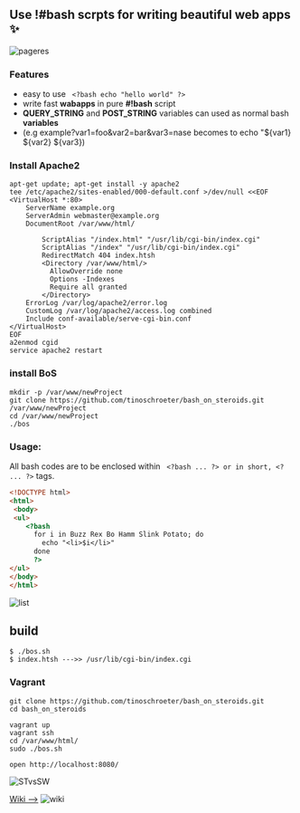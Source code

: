 ## Use !#bash scrpts for writing beautiful web apps  :sparkles:
![pageres](https://raw.githubusercontent.com/tinoschroeter/bash_on_steroids/master/static/like_a_boss.png)

### Features
- easy to use  ``` <?bash echo "hello world" ?>```
- write fast **wabapps** in pure **#!bash** script
- **QUERY_STRING** and **POST_STRING** variables can used as normal bash **variables**
- (e.g example?var1=foo&var2=bar&var3=nase becomes to echo "${var1} ${var2} ${var3})

### Install Apache2
```shell
apt-get update; apt-get install -y apache2
tee /etc/apache2/sites-enabled/000-default.conf >/dev/null <<EOF
<VirtualHost *:80>
	ServerName example.org
	ServerAdmin webmaster@example.org
	DocumentRoot /var/www/html/
 
        ScriptAlias "/index.html" "/usr/lib/cgi-bin/index.cgi"
        ScriptAlias "/index" "/usr/lib/cgi-bin/index.cgi"
        RedirectMatch 404 index.htsh
        <Directory /var/www/html/>
          AllowOverride none
          Options -Indexes
          Require all granted
        </Directory>
	ErrorLog /var/log/apache2/error.log
	CustomLog /var/log/apache2/access.log combined
	Include conf-available/serve-cgi-bin.conf
</VirtualHost>
EOF
a2enmod cgid
service apache2 restart
```
### install BoS
```shell
mkdir -p /var/www/newProject
git clone https://github.com/tinoschroeter/bash_on_steroids.git /var/www/newProject
cd /var/www/newProject
./bos
```

### Usage:
All bash codes are to be enclosed within ``` <?bash ... ?> or in short, <? ... ?>``` tags. 
```html
<!DOCTYPE html>
<html>
 <body>
 <ul>
    <?bash
      for i in Buzz Rex Bo Hamm Slink Potato; do
        echo "<li>$i</li>"
      done
      ?>
</ul>
</body>
</html>
```
![list](https://github.com/tinoschroeter/bash_on_steroids/blob/master/static/lists.png)

## build
```shell
$ ./bos.sh 
$ index.htsh --->> /usr/lib/cgi-bin/index.cgi
```
### Vagrant
```shell
git clone https://github.com/tinoschroeter/bash_on_steroids.git
cd bash_on_steroids

vagrant up
vagrant ssh
cd /var/www/html/
sudo ./bos.sh

open http://localhost:8080/
```
![STvsSW](https://github.com/tinoschroeter/bash_on_steroids/blob/master/static/stvssw.jpg)

[Wiki -->](https://github.com/tinoschroeter/bash_on_steroids/wiki)
![wiki](https://raw.githubusercontent.com/tinoschroeter/bash_on_steroids/master/static/wiki.jpg "wiki")
